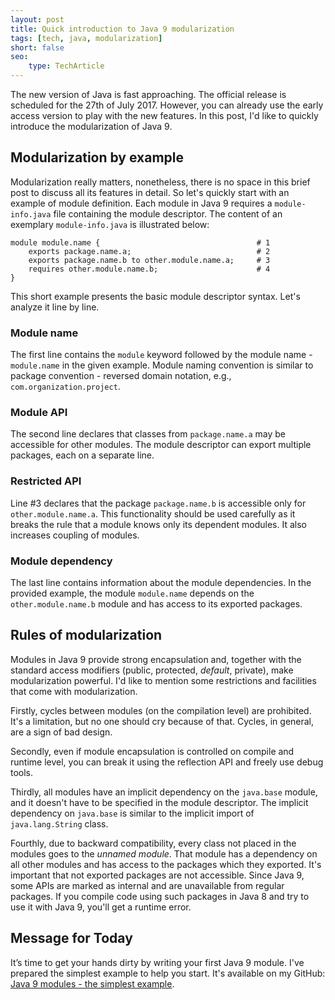 ```yaml
---
layout: post
title: Quick introduction to Java 9 modularization
tags: [tech, java, modularization]
short: false
seo:
    type: TechArticle
---
```


The new version of Java is fast approaching.
The official release is scheduled for the 27th of July 2017.
However, you can already use the early access version to play with the new features.
In this post, I'd like to quickly introduce the modularization of Java 9.

## Modularization by example

Modularization really matters, nonetheless, there is no space in this brief post to discuss all its features in detail.
So let's quickly start with an example of module definition.
Each module in Java 9 requires a `module-info.java` file containing the module descriptor.
The content of an exemplary `module-info.java` is illustrated below:

```
module module.name {                                   # 1
    exports package.name.a;                            # 2
    exports package.name.b to other.module.name.a;     # 3
    requires other.module.name.b;                      # 4
}
```

This short example presents the basic module descriptor syntax.
Let's analyze it line by line.

### Module name
The first line contains the `module` keyword followed by the module name - `module.name` in the given example.
Module naming convention is similar to package convention - reversed domain notation, e.g., `com.organization.project`.

### Module API
The second line declares that classes from `package.name.a` may be accessible for other modules.
The module descriptor can export multiple packages, each on a separate line.

### Restricted API
Line #3 declares that the package `package.name.b` is accessible only for `other.module.name.a`.
This functionality should be used carefully as it breaks the rule that a module knows only its dependent modules.
It also increases coupling of modules.

### Module dependency
The last line contains information about the module dependencies.
In the provided example, the module `module.name` depends on the `other.module.name.b` module and has access to its exported packages.

## Rules of modularization
Modules in Java 9 provide strong encapsulation and, together with the standard access modifiers (public, protected, *default*, private), make modularization powerful.
I'd like to mention some restrictions and facilities that come with modularization.

Firstly, cycles between modules (on the compilation level) are prohibited.
It's a limitation, but no one should cry because of that.
Cycles, in general, are a sign of bad design.

Secondly, even if module encapsulation is controlled on compile and runtime level, you can break it using the reflection API and freely use debug tools.

Thirdly, all modules have an implicit dependency on the `java.base` module, and it doesn't have to be specified in the module descriptor.
The implicit dependency on `java.base` is similar to the implicit import of `java.lang.String` class.

Fourthly, due to backward compatibility, every class not placed in the modules goes to the *unnamed module*.
That module has a dependency on all other modules and has access to the packages which they exported.
It's important that not exported packages are not accessible.
Since Java 9, some APIs are marked as internal and are unavailable from regular packages.
If you compile code using such packages in Java 8 and try to use it with Java 9, you'll get a runtime error.

## Message for Today
It’s time to get your hands dirty by writing your first Java 9 module.
I've prepared the simplest example to help you start.
It's available on my GitHub: [Java 9 modules - the simplest example](https://github.com/tfij/Java-9-modules---the-simplest-example).
